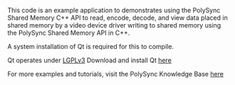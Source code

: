 This code is an example application to demonstrates using the PolySync Shared Memory C++ API to read, encode, decode, and view data placed in shared memory by a video device driver writing to shared memory using the PolySync Shared Memory API in C++.

A system installation of Qt is required for this to compile.

Qt operates under [LGPLv3](http://www.gnu.org/licenses/lgpl-3.0.en.html) 
Download and install Qt [here](http://www.qt.io/download/)

For more examples and tutorials, visit the PolySync Knowledge Base [here](https://support.harbrick.com/hc/en-us/articles/216968458)

